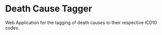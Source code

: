 # Death Cause Tagger

Web Application for the tagging of death causes to their respective ICD10 codes.